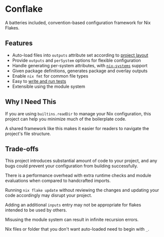 # Conflake

A batteries included, convention-based configuration framework for Nix Flakes.

## Features

- Auto-load files into `outputs` attribute set according to [project layout](./guide/project-layout.md)
- Provide `outputs` and `perSystem` options for flexible configuration
- Handle generating per-system attributes, with
  [`nix-systems`](./options/systems.md#nix-systems) support
- Given package definitions, generates package and overlay outputs
- Enable `nix fmt` for common file types
- Easy to [write and run tests](./guide//writing-tests.md)
- Extensible using the module system

## Why I Need This

If you are using `builtins.readDir` to manage your Nix configuration,
this project can help you minimize much of the boilerplate code.

A shared framework like this makes it easier for readers
to navigate the project's file structure.

## Trade-offs

This project introduces substantial amount of code to your project,
and any bugs could prevent your configuration from building successfully.

There is a performance overhead with extra runtime checks and module evaluations
when compared to handcrafted imports.

Running `nix flake update` without reviewing the changes
and updating your code accordingly may disrupt your project.

Adding an additional `inputs` entry may not be appropriate for flakes intended
to be used by others.

Misusing the module system can result in infinite recursion errors.

Nix files or folder that you don't want auto-loaded need to begin with `_`.

